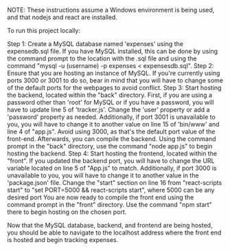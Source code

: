 NOTE: These instructions assume a Windows environment is being used, and that nodejs and react are installed.

To run this project locally:

Step 1: Create a MySQL database named 'expenses' using the expensedb.sql file. If you have MySQL installed, this can be done by using the command prompt to the location with the .sql file and using the command "mysql -u (username) -p expenses < expensesdb.sql".
Step 2: Ensure that you are hosting an instance of MySQL. If you're currently using ports 3000 or 3001 to do so, bear in mind that you will have to change some of the default ports for the webpages to avoid conflict.
Step 3: Start hosting the backend, located within the "back" directory. First, if you are using a password other than 'root' for MySQL or if you have a password, you will have to update line 5 of 'tracker.js'. Change the 'user' property or add a 'password' property as needed.
	Additionally, if port 3001 is unavailable to you, you will have to change it to another value on line 15 of 'bin/www' and line 4 of "app.js". Avoid using 3000, as that's the default port value of the front-end.
	Afterwards, you can compile the backend. Using the command prompt in the "back" directory, use the command "node app.js" to begin hosting the backend.
Step 4: Start hosting the frontend, located within the "front". If you updated the backend port, you will have to change the URL variable located on line 5 of "App.js" to match.
	Additionally, if port 3000 is unavailable to you, you will have to change it to another value in the 'package.json' file. Change the "start" section on line 16 from "react-scripts start" to "set PORT=5000 && react-scripts start", where 5000 can be any desired port
	You are now ready to compile the front end using the command prompt in the "front" directory. Use the command "npm start" there to begin hosting on the chosen port.

Now that the MySQL database, backend, and frontend are being hosted, you should be able to navigate to the localhost address where the front end is hosted and begin
tracking expenses.